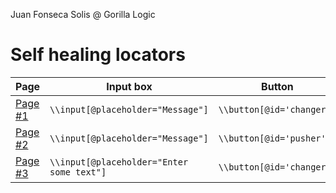 Juan Fonseca Solis @ Gorilla Logic

# Self healing locators

| Page | Input box | Button |
| --- | --- | --- |
| [Page #1](selfHealingTests/form-button-label.html) | `\\input[@placeholder="Message"]` | `\\button[@id='changer']` |
| [Page #2](selfHealingTests/form-button-label2.html) | `\\input[@placeholder="Message"]` | `\\button[@id='pusher']` |
| [Page #3](selfHealingTests/form-button-label3.html) | `\\input[@placeholder="Enter some text"]` | `\\button[@id='changer']` | 